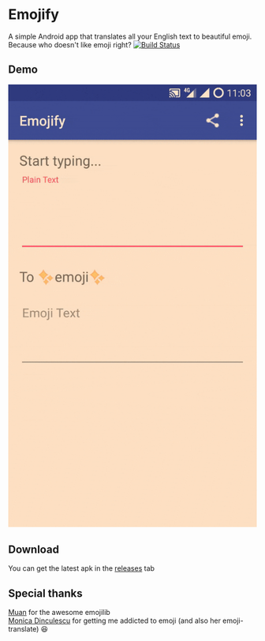 # Emojify
A simple Android app that translates all your English text to beautiful emoji. Because who doesn't like emoji right?
[![Build Status](https://travis-ci.org/SubhrajyotiSen/EmojiProject.svg?branch=master)](https://travis-ci.org/SubhrajyotiSen/EmojiProject)

## Demo
![](https://github.com/SubhrajyotiSen/EmojiProject/raw/master/demo.gif)

## Download
You can get the latest apk in the [releases](https://github.com/SubhrajyotiSen/EmojiProject/releases) tab

## Special thanks
[Muan](https://github.com/muan) for the awesome emojilib      
[Monica Dinculescu](https://github.com/notwaldorf) for getting me addicted to emoji (and also her emoji-translate) 😆


